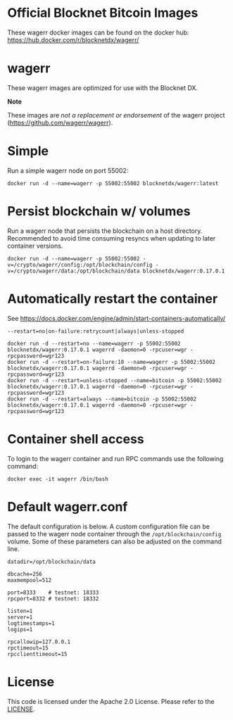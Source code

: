 Official Blocknet Bitcoin Images
=================================

These wagerr docker images can be found on the docker hub: https://hub.docker.com/r/blocknetdx/wagerr/

wagerr
========

These wagerr images are optimized for use with the Blocknet DX.

**Note**

These images are _not a replacement or endorsement_ of the wagerr project (https://github.com/wagerr/wagerr).


Simple
======

Run a simple wagerr node on port 55002:
```
docker run -d --name=wagerr -p 55002:55002 blocknetdx/wagerr:latest
```


Persist blockchain w/ volumes
=============================

Run a wagerr node that persists the blockchain on a host directory. Recommended to avoid time consuming resyncs when updating to later container versions.
```
docker run -d --name=wagerr -p 55002:55002 -v=/crypto/wagerr/config:/opt/blockchain/config -v=/crypto/wagerr/data:/opt/blockchain/data blocknetdx/wagerr:0.17.0.1
```


Automatically restart the container
===================================

See https://docs.docker.com/engine/admin/start-containers-automatically/

`--restart=no|on-failure:retrycount|always|unless-stopped`

```
docker run -d --restart=no --name=wagerr -p 55002:55002 blocknetdx/wagerr:0.17.0.1 wagerrd -daemon=0 -rpcuser=wgr -rpcpassword=wgr123
docker run -d --restart=on-failure:10 --name=wagerr -p 55002:55002 blocknetdx/wagerr:0.17.0.1 wagerrd -daemon=0 -rpcuser=wgr -rpcpassword=wgr123
docker run -d --restart=unless-stopped --name=bitcoin -p 55002:55002 blocknetdx/wagerr:0.17.0.1 wagerrd -daemon=0 -rpcuser=wgr -rpcpassword=wgr123
docker run -d --restart=always --name=bitcoin -p 55002:55002 blocknetdx/wagerr:0.17.0.1 wagerrd -daemon=0 -rpcuser=wgr -rpcpassword=wgr123
```


Container shell access
======================

To login to the wagerr container and run RPC commands use the following command:
```
docker exec -it wagerr /bin/bash
```


Default wagerr.conf
=====================

The default configuration is below. A custom configuration file can be passed to the wagerr  node container through the `/opt/blockchain/config` volume. Some of these parameters can also be adjusted on the command line.
```
datadir=/opt/blockchain/data

dbcache=256
maxmempool=512

port=8333    # testnet: 18333
rpcport=8332 # testnet: 18332

listen=1
server=1
logtimestamps=1
logips=1

rpcallowip=127.0.0.1
rpctimeout=15
rpcclienttimeout=15
```


License
=======

This code is licensed under the Apache 2.0 License. Please refer to the [LICENSE](https://github.com/BlocknetDX/dockerimages/blob/master/LICENSE).